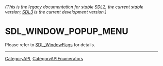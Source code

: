 ###### (This is the legacy documentation for stable SDL2, the current stable version; [SDL3](https://wiki.libsdl.org/SDL3/) is the current development version.)
# SDL_WINDOW_POPUP_MENU

Please refer to [SDL_WindowFlags](SDL_WindowFlags) for details.

----
[CategoryAPI](CategoryAPI), [CategoryAPIEnumerators](CategoryAPIEnumerators)


